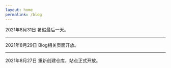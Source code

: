 ```yaml
---
layout: home
permalink: /blog
---
```

2021年8月31日 暑假最后一天。
****
2021年8月29日 Blog相关页面开放。
****
2021年8月27日 重新创建仓库，站点正式开放。
